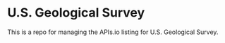 # U.S. Geological Survey
This is a repo for managing the APIs.io listing for U.S. Geological Survey.